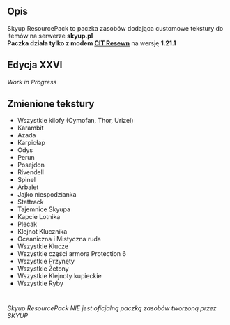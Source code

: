 ## Opis
Skyup ResourcePack to paczka zasobów dodająca customowe tekstury do itemów na serwerze **skyup.pl** <br>
**Paczka działa tylko z modem [CIT Resewn](https://modrinth.com/mod/cit-resewn)** na wersję **1.21.1**
## Edycja XXVI
*Work in Progress*
## Zmienione tekstury
- Wszystkie kilofy (Cymofan, Thor, Urizel)
- Karambit
- Azada
- Karpiołap
- Odys
- Perun
- Posejdon
- Rivendell
- Spinel
- Arbalet
- Jajko niespodzianka
- Stattrack
- Tajemnice Skyupa
- Kapcie Lotnika
- Plecak
- Klejnot Klucznika
- Oceaniczna i Mistyczna ruda
- Wszystkie Klucze
- Wszystkie części armora Protection 6
- Wszystkie Przynęty
- Wszystkie Żetony
- Wszystkie Klejnoty kupieckie
- Wszystkie Ryby
#
*Skyup ResourcePack NIE jest oficjalną paczką zasobów tworzoną przez SKYUP*
